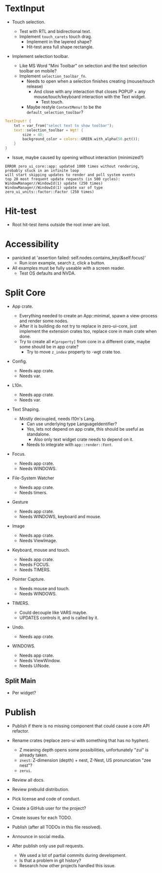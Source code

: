 # TextInput

* Touch selection.
    - Test with RTL and bidirectional text.
    - Implement `touch_carets` touch drag.
        - Implement in the layered shape?
        - Hit-test area full shape rectangle.

* Implement selection toolbar.
    - Like MS Word "Mini Toolbar" on selection and the text selection toolbar on mobile?
    - Implement `selection_toolbar_fn`.
        - Needs to open when a selection finishes creating (mouse/touch release)
            - And close with any interaction that closes POPUP + any mouse/touch/keyboard interaction with the Text widget.
                - Test touch.
        - Maybe restyle `ContextMenu!` to be the `default_selection_toolbar`?
```rust
TextInput! {
    txt = var_from("select text to show toolbar");
    text::selection_toolbar = Wgt! {
        size = 40;
        background_color = colors::GREEN.with_alpha(50.pct());
    }
}
```

* Issue, maybe caused by opening without interaction (minimized?)
```
ERROR zero_ui_core::app: updated 1000 times without rendering, probably stuck in an infinite loop
will start skipping updates to render and poll system events
top 20 most frequent update requests (in 500 cycles):
WindowManager//WindowId(1) update (250 times)
WindowManager//WindowId(1) update var of type zero_ui_units::factor::Factor (250 times)
```

# Hit-test

* Root hit-test items outside the root inner are lost.

# Accessibility

*  panicked at 'assertion failed: self.nodes.contains_key(&self.focus)'
    - Run icon example, search z, click a button.
* All examples must be fully useable with a screen reader.
    - Test OS defaults and NVDA.

# Split Core

* App crate.
    - Everything needed to create an App::minimal, spawn a view-process and render some nodes.
    - After it is building do not try to replace in zero-ui-core, just implement the extension
      crates too, replace core in main crate when done.
    - Try to create all `#[property]` from core in a different crate, maybe some should be in app crate?
        - Try to move `z_index` property to -wgt crate too.

* Config.
    - Needs app crate.
    - Needs var.

* L10n.
    - Needs app crate.
    - Needs var.

* Text Shaping.
    - Mostly decoupled, needs l10n's Lang.
        - Can use underlying type LanguageIdentifier?
        - Yes, lets not depend on app crate, this should be useful as standalone.
            - Also only text widget crate needs to depend on it.
        - Needs to integrate with `app::render::Font`.

* Focus.
    - Needs app crate.
    - Needs WINDOWS.

- File-System Watcher
    - Needs app crate.
    - Needs timers.

- Gesture
    - Needs app crate.
    - Needs WINDOWS, keyboard and mouse.

- Image
    - Needs app crate.
    - Needs ViewImage.

- Keyboard, mouse and touch.
    - Needs app crate.
    - Needs FOCUS.
    - Needs TIMERS.

- Pointer Capture.
    - Needs mouse and touch.
    - Needs WINDOWS.

- TIMERS.
    - Could decouple like VARS maybe.
    - UPDATES controls it, and is called by it.

- Undo.
    - Needs app crate.

- WINDOWS.
    - Needs app crate.
    - Needs ViewWindow.
    - Needs UiNode.

## Split Main

* Per widget?

# Publish

* Publish if there is no missing component that could cause a core API refactor.

* Rename crates (replace zero-ui with something that has no hyphen). 
    - Z meaning depth opens some possibilities, unfortunately "zui" is already taken.
    - `znest`: Z-dimension (depth) + nest, Z-Nest, US pronunciation "zee nest"? 
    - `zerui`.

* Review all docs.
* Review prebuild distribution.
* Pick license and code of conduct.
* Create a GitHub user for the project?
* Create issues for each TODO.

* Publish (after all TODOs in this file resolved).
* Announce in social media.

* After publish only use pull requests.
    - We used a lot of partial commits during development.
    - Is that a problem in git history?
    - Research how other projects handled this issue.